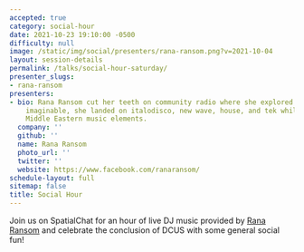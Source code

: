 ```yaml
---
accepted: true
category: social-hour
date: 2021-10-23 19:10:00 -0500
difficulty: null
image: /static/img/social/presenters/rana-ransom.png?v=2021-10-04
layout: session-details
permalink: /talks/social-hour-saturday/
presenter_slugs:
- rana-ransom
presenters:
- bio: Rana Ransom cut her teeth on community radio where she explored every genre
    imaginable, she landed on italodisco, new wave, house, and tek while incorporating
    Middle Eastern music elements.
  company: ''
  github: ''
  name: Rana Ransom
  photo_url: ''
  twitter: ''
  website: https://www.facebook.com/ranaransom/
schedule-layout: full
sitemap: false
title: Social Hour
---
```


Join us on SpatialChat for an hour of live DJ music provided by [Rana Ransom](https://www.facebook.com/ranaransom/) and celebrate the conclusion of DCUS with some general social fun!
